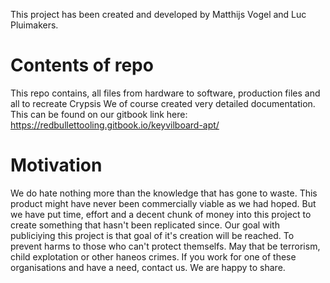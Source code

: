 This project has been created and developed by Matthijs Vogel and Luc Pluimakers.

# Contents of repo
This repo contains, all files from hardware to software, production files and all to recreate Crypsis
We of course created very detailed documentation. This can be found on our gitbook link here: https://redbullettooling.gitbook.io/keyvilboard-apt/

# Motivation
We do hate nothing more than the knowledge that has gone to waste. This product might have never been commercially viable as we had hoped. But we have put time, effort and a decent chunk of money into this project to create something that hasn't been replicated since. Our goal with publiciying this project is that goal of it's creation will be reached. To prevent harms to those who can't protect themselfs. May that be terrorism, child explotation or other haneos crimes. If you work for one of these organisations and have a need, contact us. We are happy to share.
